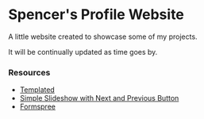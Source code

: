 # Spencer's Profile Website

A little website created to showcase some of my projects.

It will be continually updated as time goes by.

### Resources

- [Templated](https://templated.co)
- [Simple Slideshow with Next and Previous Button](http://fiddle.jshell.net/hHnX5/1154/)
- [Formspree](https://formspree.io/)